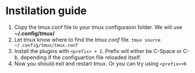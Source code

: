 # Instilation guide
1. Copy the tmux.conf file to your tmux configuraion folder. We will use __~/.config/tmux/__
2. Let tmux know where to find the _tmux.conf_ file. ```tmux source ~/.config/tmux/tmux.conf```
3. Install the plugins with `<prefix> + I`.
 Prefix will either be C-Space or C-b, depending if the configuartion file reloaded itself.
4. Now you should exit and restart tmux. Or you can try using `<prefix>+R` 
